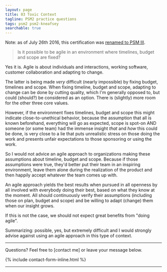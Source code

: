 ```yaml
---
layout: page
title: 03 Toxic Context
tagline: PSM2 practice questions
tags: psm2 psm2-kneafsey
searchable: true 
---
```


<div class="alert alert-info">
Note: as of July 26th 2016, this certification was <a href="https://blog.scrum.org/introducing-new-psm-assessment-family/">renamed to PSM III</a>.
</div>

> Is it possible to be agile in an environment where timelines, budget and scope are fixed?

Yes it is. Agile is about individuals and interactions, working software, customer collaboration and adapting to change.

The latter is being made *very* difficult (nearly impossible) by fixing budget, timelines and scope.
When fixing timeline, budget and scope, 
adapting to change can be done by cutting quality,
which I'm generally opposed to,
but could (should?) be considered as an option.
There is (slightly) more room for the other three core values.

However, if the environment fixes timelines, budget and scope
this might indicate close-to-unethical behavior,
because the assumption that all is known beforehand,
everything will go as expected,
scope is spot-on
AND someone (or some team) had the immense insight 
*that* and *how* this could be done,
is very close to a lie
that puts unrealistic stress on those doing the work
and presents unfair expectations to those sponsoring or using the work.

So I would not advice an agile approach
to organizations making these assumptions about timeline, budget and scope.
Because if those assumptions were true,
they'd better put their team in an inspiring environment,
leave them alone during the realization of the product
and then happily accept whatever the team comes up with.

An agile approach yields the best results when pursued 
in all openness
by all involved
with everybody doing their best, 
based on what they know at the moment.
All should continuously verify their assumptions 
(including those on plan, budget and scope) 
and be willing to adapt (change) them when our insight grows.

If this is not the case, we should not expect great benefits
from "doing agile".

Summarizing: possible, yes, but extremely difficult and I would strongly advise against using an agile approach in this type of context.


---

Questions? Feel free to [contact me] or leave your message below.

{% include contact-form-inline.html %}

---
